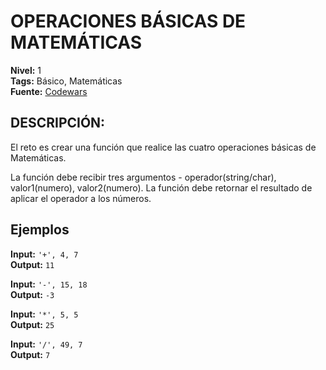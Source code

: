 # OPERACIONES BÁSICAS DE MATEMÁTICAS

**Nivel:** 1
<br>
**Tags:** Básico, Matemáticas
<br>
**Fuente:** [Codewars](https://www.codewars.com/kata/57356c55867b9b7a60000bd7)

## DESCRIPCIÓN:

El reto es crear una función que realice las cuatro operaciones básicas de Matemáticas.

La función debe recibir tres argumentos - operador(string/char), valor1(numero), valor2(numero).
La función debe retornar el resultado de aplicar el operador a los números.

## Ejemplos

**Input:** `'+', 4, 7`
<br>
**Output:** `11`

**Input:** `'-', 15, 18`
<br>
**Output:** `-3`

**Input:** `'*', 5, 5`
<br>
**Output:** `25`

**Input:** `'/', 49, 7`
<br>
**Output:** `7`
